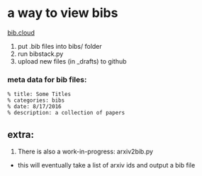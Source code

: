 # a way to view bibs

[bib.cloud](https://bib.cloud)

1. put .bib files into bibs/ folder
2. run bibstack.py 
3. upload new files (in _drafts) to github


### meta data for bib files:
```
% title: Some Titles
% categories: bibs
% date: 8/17/2016
% description: a collection of papers
```


## extra:

1. There is also a work-in-progress: arxiv2bib.py
  - this will eventually take a list of arxiv ids and output a bib file